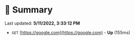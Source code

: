 # 📖 Summary
Last updated: **5/11/2022, 3:33:12 PM**

- `GET` [https://google.com](https://google.com) - **Up** (155ms)
